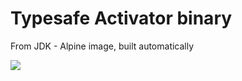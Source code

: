 # Typesafe Activator binary

From JDK - Alpine image, built automatically

[![](https://badge.imagelayers.io/edwxie/activator:latest.svg)](https://imagelayers.io/?images=edwxie/activator:latest 'Get your own badge on imagelayers.io')
